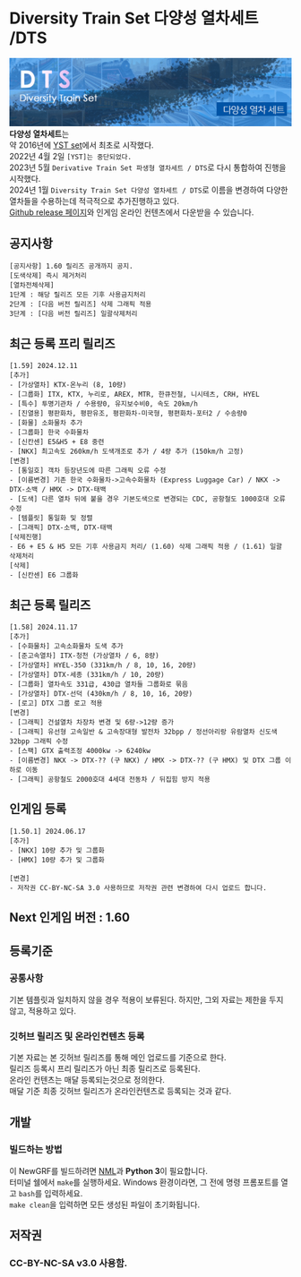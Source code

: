 # Diversity Train Set 다양성 열차세트 /DTS
![DTS_board](https://github.com/DTS-NewGRF/DTS/blob/minengallery/docs/DTS_board.png)
**다양성 열차세트**는 <br>
약 2016년에 [YST set](https://github.com/evepoi/YST)에서 최초로 시작했다.<br>
2022년 4월 2일 `[YST]는 중단되었다.`<br>
2023년 5월 `Derivative Train Set 파생형 열차세트 / DTS`로 다시 통합하여 진행을 시작했다.<br>
2024년 1월 `Diversity Train Set 다양성 열차세트 / DTS`로 이름을 변경하여 다양한 열차들을 수용하는데 적극적으로 추가진행하고 있다.<br>
[Github release 페이지](https://github.com/DTS-NewGRF/DTS/releases)와 인게임 온라인 컨텐츠에서 다운받을 수 있습니다.<br>

## 공지사항
```
[공지사항] 1.60 릴리즈 공개까지 공지.
[도색삭제] 즉시 제거처리
[열차전체삭제]
1단계 : 해당 릴리즈 모든 기후 사용금지처리
2단계 : [다음 버전 릴리즈] 삭제 그래픽 적용
3단계 : [다음 버전 릴리즈] 일괄삭제처리
```
## 최근 등록 프리 릴리즈
```
[1.59] 2024.12.11
[추가]
- [가상열차] KTX-온누리 (8, 10량)
- [그룹화] ITX, KTX, 누리로, AREX, MTR, 한큐전철, 니시테츠, CRH, HYEL
- [특수] 투명기관차 / 수용량0, 유지보수비0, 속도 20km/h
- [진열용] 평판화차, 평판유조, 평판화차-미국형, 평편화차-포터2 / 수송량0
- [화물] 소화물차 추가
- [그룹화] 한국 수화물차
- [신칸센] E5&H5 + E8 중련
- [NKX] 최고속도 260km/h 도색개조로 추가 / 4량 추가 (150km/h 고정)
[변경]
- [통일호] 객차 등장년도에 따른 그래픽 오류 수정
- [이름변경] 기존 한국 수화물차->고속수화물차 (Express Luggage Car) / NKX -> DTX-소백 / HMX -> DTX-태백
- [도색] 다른 열차 뒤에 붙을 경우 기본도색으로 변경되는 CDC, 공항철도 1000호대 오류 수정
- [템플릿] 통일화 및 정렬
- [그래픽] DTX-소백, DTX-태백
[삭제진행]
- E6 + E5 & H5 모든 기후 사용금지 처리/ (1.60) 삭제 그래픽 적용 / (1.61) 일괄 삭제처리
[삭제]
- [신칸센] E6 그룹화
```

## 최근 등록 릴리즈
```
[1.58] 2024.11.17
[추가]
- [수화물차] 고속소화물차 도색 추가
- [준고속열차] ITX-청천 (가상열차 / 6, 8량)
- [가상열차] HYEL-350 (331km/h / 8, 10, 16, 20량)
- [가상열차] DTX-세종 (331km/h / 10, 20량)
- [그룹화] 열차속도 331급, 430급 열차들 그룹화로 묶음
- [가상열차] DTX-선덕 (430km/h / 8, 10, 16, 20량)
- [로고] DTX 그룹 로고 적용
[변경]
- [그래픽] 건설열차 차장차 변경 및 6량->12량 증가
- [그래픽] 유선형 고속일반 & 고속장대형 발전차 32bpp / 정선아리랑 유람열차 신도색 32bpp 그래픽 수정
- [스팩] GTX 출력조정 4000kw -> 6240kw
- [이름변경] NKX -> DTX-?? (구 NKX) / HMX -> DTX-?? (구 HMX) 및 DTX 그룹 이하로 이동
- [그래픽] 공항철도 2000호대 4세대 전동차 / 뒤집힘 방지 적용
```

## 인게임 등록
```
[1.50.1] 2024.06.17
[추가]
- [NKX] 10량 추가 및 그룹화
- [HMX] 10량 추가 및 그룹화

[변경]
- 저작권 CC-BY-NC-SA 3.0 사용하므로 저작권 관련 변경하여 다시 업로드 합니다.
```

## Next 인게임 버전 : 1.60

## 등록기준
### 공통사항
기본 템플릿과 일치하지 않을 경우 적용이 보류된다. 하지만, 그외 자료는 제한을 두지 않고, 적용하고 있다.

### 깃허브 릴리즈 및 온라인컨텐츠 등록
기본 자료는 본 깃허브 릴리즈를 통해 메인 업로드를 기준으로 한다. <br>
릴리즈 등록시 프리 릴리즈가 아닌 최종 릴리즈로 등록된다. <br>
온라인 컨텐츠는 매달 등록되는것으로 정의한다. <br>
매달 기준 최종 깃허브 릴리즈가 온라인컨텐츠로 등록되는 것과 같다. <br>

## 개발
### 빌드하는 방법
이 NewGRF를 빌드하려면 [NML](https://github.com/OpenTTD/nml)과 **Python 3**이 필요합니다. <br> 
터미널 쉘에서 ``make``를 실행하세요. Windows 환경이라면, 그 전에 명령 프롬포트를 열고 ``bash``를 입력하세요.  <br>
``make clean``을 입력하면 모든 생성된 파일이 초기화됩니다.

## 저작권
### CC-BY-NC-SA v3.0 사용함.